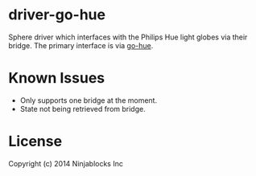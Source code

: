 # driver-go-hue

Sphere driver which interfaces with the Philips Hue light globes via their bridge. The primary interface is via [go-hue](github.com/bcurren/go-hue).

# Known Issues

* Only supports one bridge at the moment.
* State not being retrieved from bridge.

# License
Copyright (c) 2014 Ninjablocks Inc
